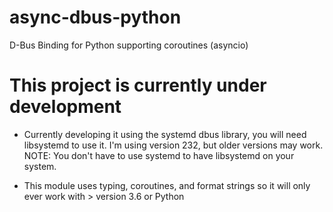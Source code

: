 # async-dbus-python
D-Bus Binding for Python supporting coroutines (asyncio)

# This project is currently under development

- Currently developing it using the systemd dbus library, you will need 
libsystemd to use it. I'm using version 232, but older versions may work. NOTE: You don't have to use systemd to have libsystemd on your system.

- This module uses typing, coroutines, and format strings so it will
only ever work with > version 3.6 or Python
